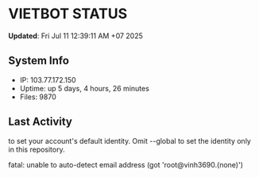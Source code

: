 # VIETBOT STATUS
**Updated**: Fri Jul 11 12:39:11 AM +07 2025

## System Info
- IP: 103.77.172.150
- Uptime: up 5 days, 4 hours, 26 minutes
- Files: 9870

## Last Activity

to set your account's default identity.
Omit --global to set the identity only in this repository.

fatal: unable to auto-detect email address (got 'root@vinh3690.(none)')

